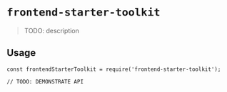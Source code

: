 # `frontend-starter-toolkit`

> TODO: description

## Usage

```
const frontendStarterToolkit = require('frontend-starter-toolkit');

// TODO: DEMONSTRATE API
```
